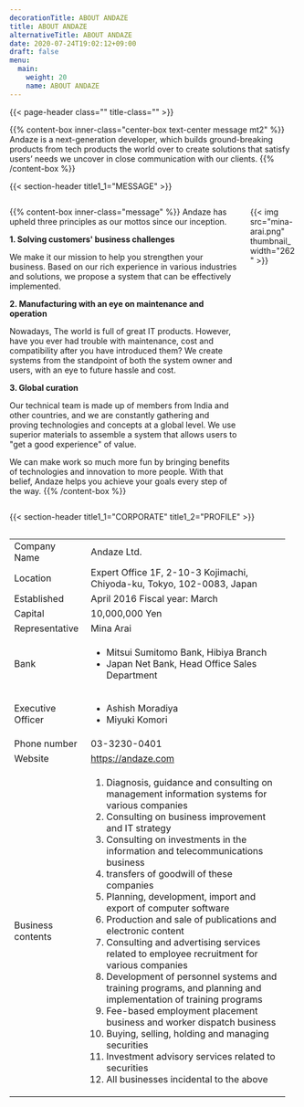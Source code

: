```yaml
---
decorationTitle: ABOUT ANDAZE
title: ABOUT ANDAZE
alternativeTitle: ABOUT ANDAZE
date: 2020-07-24T19:02:12+09:00
draft: false
menu:
  main:
    weight: 20
    name: ABOUT ANDAZE
---
```


{{< page-header class="" title-class="" >}}

<div amp-fx="fade-in" data-duration="500ms">

{{% content-box inner-class="center-box text-center message mt2" %}}
Andaze is a next-generation developer, which builds ground-breaking products from tech products the world over to create solutions that satisfy users’ needs we uncover in close communication with our clients.
{{% /content-box %}}

</div>

{{< section-header title1_1="MESSAGE" >}}

<div class='container picturein'>
  <div class='columns'>
  <div class="column col-10 col-md-9">

{{% content-box inner-class="message" %}}
Andaze has upheld three principles as our mottos since our inception.

<b>1. Solving customers' business challenges</b>

We make it our mission to help you strengthen your business. Based on our rich experience in various industries and solutions, we propose a system that can be effectively implemented.

<b>2. Manufacturing with an eye on maintenance and operation</b>

Nowadays, The world is full of great IT products. However, have you ever had trouble with maintenance, cost and compatibility after you have introduced them? We create systems from the standpoint of both the system owner and users, with an eye to future hassle and cost.

<b>3. Global curation</b>

Our technical team is made up of members from India and other countries, and we are constantly gathering and proving technologies and concepts at a global level. We use superior materials to assemble a system that allows users to "get a good experience" of value.

We can make work so much more fun by bringing benefits of technologies and innovation to more people. With that belief, Andaze helps you achieve your goals every step of the way.
{{% /content-box %}}

  </div>
  <div amp-fx="fade-in" data-duration="500ms" class="column col-2 col-md-3 pinp">

{{< img src="mina-arai.png" thumbnail_width="262" >}}

  </div>
  </div>
</div>

{{< section-header title1_1="CORPORATE" title1_2="PROFILE" >}}

<div amp-fx="fade-in" data-duration="500ms" class='container'>
  <div class='columns'>
  <div class='column col-6 col-md-12'>
  <div class='table-data'>

|                   |                                                                                                                                                                                                                                                                                                                                                                                                                                                                                                                                                                                                                                                                                                                                                                                                                                                                                                                                |
| :---------------- | :----------------------------------------------------------------------------------------------------------------------------------------------------------------------------------------------------------------------------------------------------------------------------------------------------------------------------------------------------------------------------------------------------------------------------------------------------------------------------------------------------------------------------------------------------------------------------------------------------------------------------------------------------------------------------------------------------------------------------------------------------------------------------------------------------------------------------------------------------------------------------------------------------------------------------- |
| Company Name      | Andaze Ltd.                                                                                                                                                                                                                                                                                                                                                                                                                                                                                                                                                                                                                                                                                                                                                                                                                                                                                                                    |
| Location          | Expert Office 1F, 2-10-3 Kojimachi, Chiyoda-ku, Tokyo, 102-0083, Japan                                                                                                                                                                                                                                                                                                                                                                                                                                                                                                                                                                                                                                                                                                                                                                                                                                                         |
| Established       | April 2016 Fiscal year: March                                                                                                                                                                                                                                                                                                                                                                                                                                                                                                                                                                                                                                                                                                                                                                                                                                                                                                  |
| Capital           | 10,000,000 Yen                                                                                                                                                                                                                                                                                                                                                                                                                                                                                                                                                                                                                                                                                                                                                                                                                                                                                                                 |
| Representative    | Mina Arai                                                                                                                                                                                                                                                                                                                                                                                                                                                                                                                                                                                                                                                                                                                                                                                                                                                                                                                      |
| Bank              | <ul> <li>Mitsui Sumitomo Bank, Hibiya Branch <li>Japan Net Bank, Head Office Sales Department</ul>                                                                                                                                                                                                                                                                                                                                                                                                                                                                                                                                                                                                                                                                                                                                                                                                                |
| Executive Officer | <ul><li>Ashish Moradiya <li>Miyuki Komori</ul>                                                                                                                                                                                                                                                                                                                                                                                                                                                                                                                                                                                                                                                                                                                                                                                                                                                                                 |
| Phone number      | 03-3230-0401                                                                                                                                                                                                                                                                                                                                                                                                                                                                                                                                                                                                                                                                                                                                                                                                                                                                                                                   |
| Website           | https://andaze.com                                                                                                                                                                                                                                                                                                                                                                                                                                                                                                                                                                                                                                                                                                                                                                                                                                                                                                             |
| Business contents | <ol class="small-margin-bottom"><li>Diagnosis, guidance and consulting on management information systems for various companies<li>Consulting on business improvement and IT strategy<li>Consulting on investments in the information and telecommunications business<li>transfers of goodwill of these companies<li>Planning, development, import and export of computer software<li>Production and sale of publications and electronic content<li>Consulting and advertising services related to employee recruitment for various companies<li>Development of personnel systems and training programs, and planning and implementation of training programs<li>Fee-based employment placement business and worker dispatch business<li>Buying, selling, holding and managing securities<li>Investment advisory services related to securities<li>All businesses incidental to the above</ol> |
  </div>
  </div>
  <div class='colmun col-6 col-md-12 map'>
  <amp-iframe
  src="https://www.google.com/maps/embed?pb=!1m14!1m8!1m3!1d6481.344612473898!2d139.740443!3d35.68507!3m2!1i1024!2i768!4f13.1!3m3!1m2!1s0x60188c65324c5317%3A0x96bfd8d9097e9688!2s2-ch%C5%8Dme-10-3%20K%C5%8Djimachi%2C%20Chiyoda%20City%2C%20T%C5%8Dky%C5%8D-to%20102-0083!5e0!3m2!1sen!2sjp!4v1598538244613!5m2!1sen!2sjp"
  width="500"
  height="500"
  layout="responsive"
  sandbox="allow-scripts allow-same-origin allow-popups"
  frameborder="0"
  allowfullscreen>
</amp-iframe>
  </div>
  </div>
</div>
